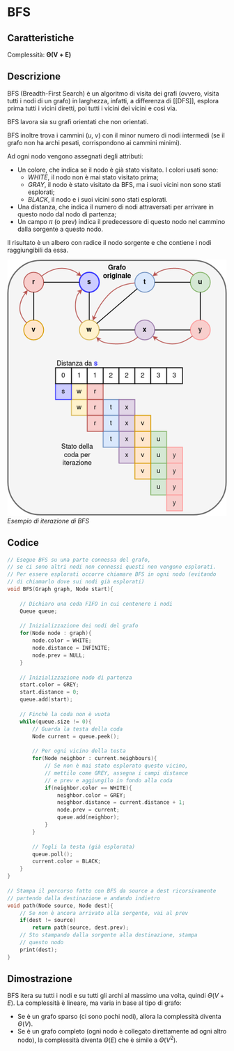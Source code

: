 # BFS
## Caratteristiche
Complessità: $\boldsymbol{\Theta(V+E)}$

## Descrizione
BFS (Breadth-First Search) è un algoritmo di visita dei grafi (ovvero, visita tutti i nodi di un grafo) in larghezza, infatti, a differenza di [[DFS]], esplora prima tutti i vicini diretti, poi tutti i vicini dei vicini e così via.

BFS lavora sia su grafi orientati che non orientati.

BFS inoltre trova i cammini ($u$, $v$) con il minor numero di nodi intermedi (se il grafo non ha archi pesati, corrispondono ai cammini minimi).

Ad ogni nodo vengono assegnati degli attributi:
- Un colore, che indica se il nodo è già stato visitato. I colori usati sono:
	- *WHITE*, il nodo non è mai stato visitato prima;
	- *GRAY*, il nodo è stato visitato da BFS, ma i suoi vicini non sono stati esplorati;
	- *BLACK*, il nodo e i suoi vicini sono stati esplorati.
- Una distanza, che indica il numero di nodi attraversati per arrivare in questo nodo dal nodo di partenza;
- Un campo $\pi$ (o prev) indica il predecessore di questo nodo nel cammino dalla sorgente a questo nodo.

Il risultato è un albero con radice il nodo sorgente e che contiene i nodi raggiungibili da essa.

![Esempio di esecuzione di BFS](Images/bfs.png)
*Esempio di iterazione di BFS*

## Codice
````c
// Esegue BFS su una parte connessa del grafo,
// se ci sono altri nodi non connessi questi non vengono esplorati.
// Per essere esplorati occorre chiamare BFS in ogni nodo (evitando
// di chiamarlo dove sui nodi già esplorati)
void BFS(Graph graph, Node start){

	// Dichiaro una coda FIFO in cui contenere i nodi
	Queue queue;

	// Inizializzazione dei nodi del grafo
	for(Node node : graph){
		node.color = WHITE;
		node.distance = INFINITE;
		node.prev = NULL;
	}

	// Inizializzazione nodo di partenza
	start.color = GREY;
	start.distance = 0;
	queue.add(start);

	// Finchè la coda non è vuota
	while(queue.size != 0){
		// Guarda la testa della coda
		Node current = queue.peek();

		// Per ogni vicino della testa
		for(Node neighbor : current.neighbours){
			// Se non è mai stato esplorato questo vicino,
			// mettilo come GREY, assegna i campi distance
			// e prev e aggiungilo in fondo alla coda
			if(neighbor.color == WHITE){
				neighbor.color = GREY;
				neighbor.distance = current.distance + 1;
				node.prev = current;
				queue.add(neighbor);
			}
		}

		// Togli la testa (già esplorata)
		queue.poll();
		current.color = BLACK;
	}
}

// Stampa il percorso fatto con BFS da source a dest ricorsivamente
// partendo dalla destinazione e andando indietro
void path(Node source, Node dest){
	// Se non è ancora arrivato alla sorgente, vai al prev
	if(dest != source)
		return path(source, dest.prev);
	// Sto stampando dalla sorgente alla destinazione, stampa
	// questo nodo
	print(dest);
}
````

## Dimostrazione
BFS itera su tutti i nodi e su tutti gli archi al massimo una volta, quindi $\Theta(V+E)$.
La complessità è lineare, ma varia in base al tipo di grafo:
- Se è un grafo sparso (ci sono pochi nodi), allora la complessità diventa $\Theta(V)$.
- Se è un grafo completo (ogni nodo è collegato direttamente ad ogni altro nodo), la complessità diventa $\Theta(E)$ che è simile a $\Theta(V^2)$.